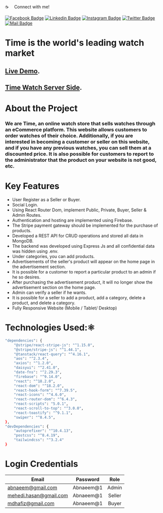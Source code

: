 :coffee: &emsp;Connect with me!

[![Facebook Badge](https://img.shields.io/badge/Facebook-1877F2?style=for-the-badge&logo=facebook&logoColor=white)](https://facebook.com/abnaeembsc) [![Linkedin Badge](https://img.shields.io/badge/LinkedIn-0077B5?style=for-the-badge&logo=linkedin&logoColor=white)](https://www.linkedin.com/in/developernaeem/) [![Instagram Badge](https://img.shields.io/badge/Instagram-E4405F?style=for-the-badge&logo=instagram&logoColor=white)](https://instagram.com/nwebpro) [![Twitter Badge](https://img.shields.io/badge/Twitter-1DA1F2?style=for-the-badge&logo=twitter&logoColor=white)](https://twitter.com/developernaeem) [![Mail Badge](https://img.shields.io/badge/Gmail-D14836?style=for-the-badge&logo=gmail&logoColor=white)](mailto:abnaeem.bsc@gmail.com)


# Time is the world's leading watch market

## [Live Demo](https://time-3bc33.web.app/).

## [Time Watch Server Side](https://github.com/programming-hero-web-course-4/b612-used-products-resale-server-side-nwebpro).


# About the Project
### We are Time, an online watch store that sells watches through an eCommerce platform. This website allows customers to order watches of their choice. Additionally, if you are interested in becoming a customer or seller on this website, and if you have any previous watches, you can sell them at a discounted price. It is also possible for customers to report to the administrator that the product on your website is not good, etc.

# Key Features
- User Register as a Seller or Buyer.
- Social Login.
- Using React Router Dom, implement Public, Private, Buyer, Seller & Admin Routes.
- Authentication and hosting are implemented using Firebase.
- The Stripe payment gateway should be implemented for the purchase of products.
- Developed a REST API for CRUD operations and stored all data in MongoDB.
- The backend was developed using Express Js and all confidential data was hidden using .env.
- Under categories, you can add products.
- Advertisements of the seller's product will appear on the home page in the advertisement section.
- It is possible for a customer to report a particular product to an admin if he so desires.
- After purchasing the advertisement product, it will no longer show the advertisement section on the home page.
- Admin can verify a seller if he wants.
- It is possible for a seller to add a product, add a category, delete a product, and delete a category.
- Fully Responsive Website (Mobile / Tablet/ Desktop)

# Technologies Used:⚛️
```sh
"dependencies": {
    "@stripe/react-stripe-js": "^1.15.0",
    "@stripe/stripe-js": "^1.44.1",
    "@tanstack/react-query": "^4.16.1",
    "aos": "^2.3.4",
    "axios": "^1.2.0",
    "daisyui": "^2.41.0",
    "date-fns": "^2.29.3",
    "firebase": "^9.14.0",
    "react": "^18.2.0",
    "react-dom": "^18.2.0",
    "react-hook-form": "^7.39.5",
    "react-icons": "^4.6.0",
    "react-router-dom": "^6.4.3",
    "react-scripts": "5.0.1",
    "react-scroll-to-top": "^3.0.0",
    "react-toastify": "^9.1.1",
    "swiper": "^8.4.5",
},
"devDependencies": {
    "autoprefixer": "^10.4.13",
    "postcss": "^8.4.19",
    "tailwindcss": "^3.2.4"
}
```

# Login Credentials
| Email                  | Password      | Role           |
| -------------          |:-------------:|:-------------: |
| abnaeem@gmail.com      | Abnaeem@1     | Admin          |
| mehedi.hasan@gmail.com | Abnaeem@1     | Seller         |
| mdhafiz@gmail.com      | Abnaeem@1     | Buyer          |